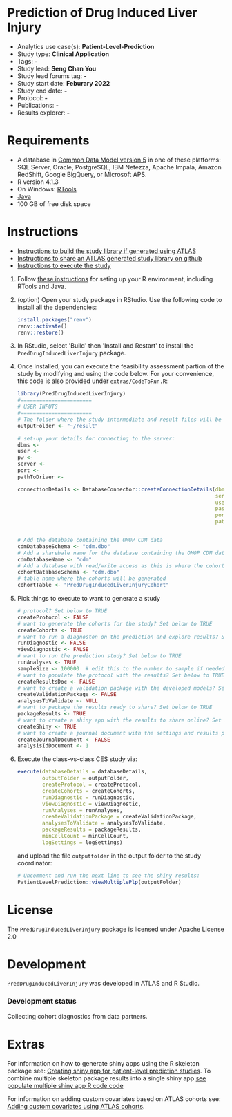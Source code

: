 Prediction of Drug Induced Liver Injury
========================================================

- Analytics use case(s): **Patient-Level-Prediction**
- Study type: **Clinical Application**
- Tags: **-**
- Study lead: **Seng Chan You**
- Study lead forums tag: **-**
- Study start date: **Feburary 2022**
- Study end date: **-**
- Protocol: **-**
- Publications: **-**
- Results explorer: **-**

Requirements
============

- A database in [Common Data Model version 5](https://github.com/OHDSI/CommonDataModel) in one of these platforms: SQL Server, Oracle, PostgreSQL, IBM Netezza, Apache Impala, Amazon RedShift, Google BigQuery, or Microsoft APS.
- R version 4.1.3
- On Windows: [RTools](http://cran.r-project.org/bin/windows/Rtools/)
- [Java](http://java.com)
- 100 GB of free disk space

Instructions
========================================================

- [Instructions to build the study library if generated using ATLAS](STUDY-PACKAGE-BUILD.md)
- [Instructions to share an ATLAS generated study library on github](STUDY-PACKAGE-SHARE.md)
- [Instructions to execute the study ](STUDY-PACKAGE-EXECUTE.md)

1. Follow [these instructions](https://ohdsi.github.io/Hades/rSetup.html) for seting up your R environment, including RTools and Java.

2. (option) Open your study package in RStudio. Use the following code to install all the dependencies:

	```r
	install.packages("renv")
	renv::activate()
	renv::restore()
	```

3. In RStudio, select 'Build' then 'Install and Restart' to install the `PredDrugInducedLiverInjury` package.

4. Once installed, you can execute the feasibility assessment partion of the study by modifying and using the code below. For your convenience, this code is also provided under `extras/CodeToRun.R`:

	```r
	library(PredDrugInducedLiverInjury)
    #=======================
    # USER INPUTS
    #=======================
    # The folder where the study intermediate and result files will be written:
    outputFolder <- "~/result"

    # set-up your details for connecting to the server:
    dbms <- 
    user <- 
    pw <- 
    server <- 
    port <- 
    pathToDriver <- 

    connectionDetails <- DatabaseConnector::createConnectionDetails(dbms = dbms,
                                                                    server = server,
                                                                    user = user,
                                                                    password = pw,
                                                                    port = port,
                                                                    pathToDriver = pathToDriver)
    
    
    # Add the database containing the OMOP CDM data
    cdmDatabaseSchema <- "cdm.dbo"
    # Add a sharebale name for the database containing the OMOP CDM data
    cdmDatabaseName <- "cdm"
    # Add a database with read/write access as this is where the cohorts will be generated
    cohortDatabaseSchema <- "cdm.dbo"
    # table name where the cohorts will be generated
    cohortTable <- "PredDrugInducedLiverInjuryCohort"

	```

5. Pick things to execute to want to generate a study
  	```r
    # protocol? Set below to TRUE
    createProtocol <- FALSE
    # want to generate the cohorts for the study? Set below to TRUE
    createCohorts <- TRUE
    # want to run a diagnoston on the prediction and explore results? Set below to TRUE
    runDiagnostic <- FALSE
    viewDiagnostic <- FALSE
    # want to run the prediction study? Set below to TRUE
    runAnalyses <- TRUE
    sampleSize <- 100000  # edit this to the number to sample if needed
    # want to populate the protocol with the results? Set below to TRUE
    createResultsDoc <- FALSE
    # want to create a validation package with the developed models? Set below to TRUE
    createValidationPackage <- FALSE
    analysesToValidate <- NULL
    # want to package the results ready to share? Set below to TRUE
    packageResults <- TRUE
    # want to create a shiny app with the results to share online? Set below to TRUE
    createShiny <- TRUE
    # want to create a journal document with the settings and results populated? Set below to TRUE
    createJournalDocument <- FALSE
    analysisIdDocument <- 1
    ```

9. Execute the class-vs-class CES study via:
	```r
	execute(databaseDetails = databaseDetails,
            outputFolder = outputFolder, 
            createProtocol = createProtocol, 
            createCohorts = createCohorts, 
            runDiagnostic = runDiagnostic,
            viewDiagnostic = viewDiagnostic, 
            runAnalyses = runAnalyses, 
            createValidationPackage = createValidationPackage, 
            analysesToValidate = analysesToValidate, 
            packageResults = packageResults,
            minCellCount = minCellCount, 
            logSettings = logSettings)
	```
	and upload the file ```outputfolder``` in the output folder to the study coordinator:

	```r
	# Uncomment and run the next line to see the shiny results:
    PatientLevelPrediction::viewMultiplePlp(outputFolder)
	```

License
=======
The `PredDrugInducedLiverInjury` package is licensed under Apache License 2.0

Development
===========
`PredDrugInducedLiverInjury` was developed in ATLAS and R Studio.

### Development status

Collecting cohort diagnostics from data partners.

Extras
========================================================

For information on how to generate shiny apps using the R skeleton package see: [Creating shiny app for patient-level prediction studies](https://raw.githubusercontent.com/OHDSI/PatientLevelPrediction/testcode/inst/doc/CreatingShinyApp.pdf).  To combine multiple skeleton package results into a single shiny app [see populate multiple shiny app R code code](https://github.com/OHDSI/PredDrugInducedLiverInjury/blob/master/extras/populateMultipleShiny.R)

For information on adding custom covariates based on ATLAS cohorts see:  [Adding custom covariates using ATLAS cohorts](https://raw.githubusercontent.com/OHDSI/PredDrugInducedLiverInjury/master/inst/doc/AddingCohortCovariates.pdf).
